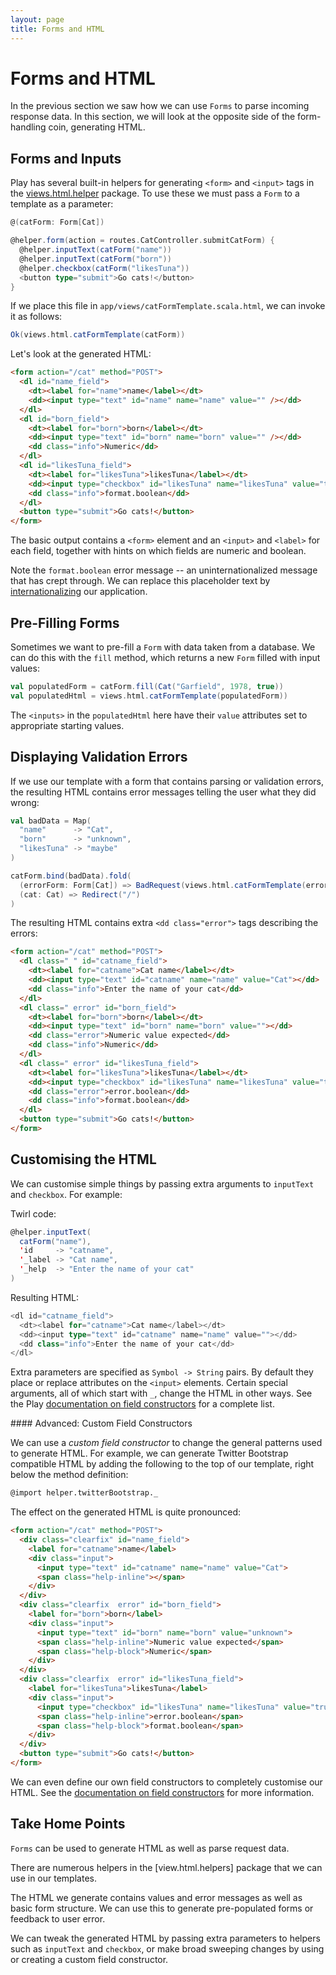 ```yaml
---
layout: page
title: Forms and HTML
---
```


# Forms and HTML

In the previous section we saw how we can use `Forms` to parse incoming response data. In this section, we will look at the opposite side of the form-handling coin, generating HTML.

## Forms and Inputs

Play has several built-in helpers for generating `<form>` and `<input>` tags in the [views.html.helper] package. To use these we must pass a `Form` to a template as a parameter:

~~~ scala
@(catForm: Form[Cat])

@helper.form(action = routes.CatController.submitCatForm) {
  @helper.inputText(catForm("name"))
  @helper.inputText(catForm("born"))
  @helper.checkbox(catForm("likesTuna"))
  <button type="submit">Go cats!</button>
}
~~~

If we place this file in `app/views/catFormTemplate.scala.html`, we can invoke it as follows:

~~~ scala
Ok(views.html.catFormTemplate(catForm))
~~~

Let's look at the generated HTML:

~~~ html
<form action="/cat" method="POST">
  <dl id="name_field">
    <dt><label for="name">name</label></dt>
    <dd><input type="text" id="name" name="name" value="" /></dd>
  </dl>
  <dl id="born_field">
    <dt><label for="born">born</label></dt>
    <dd><input type="text" id="born" name="born" value="" /></dd>
    <dd class="info">Numeric</dd>
  </dl>
  <dl id="likesTuna_field">
    <dt><label for="likesTuna">likesTuna</label></dt>
    <dd><input type="checkbox" id="likesTuna" name="likesTuna" value="true" /></dd>
    <dd class="info">format.boolean</dd>
  </dl>
  <button type="submit">Go cats!</button>
</form>
~~~

The basic output contains a `<form>` element and an `<input>` and `<label>` for each field, together with hints on which fields are numeric and boolean.

Note the `format.boolean` error message -- an uninternationalized message that has crept through. We can replace this placeholder text by [internationalizing] our application.

[views.html.helper]: https://www.playframework.com/documentation/2.3.x/api/scala/index.html#views.html.helper.package
[internationalizing]: https://www.playframework.com/documentation/2.3.x/ScalaI18N

## Pre-Filling Forms

Sometimes we want to pre-fill a `Form` with data taken from a database. We can do this with the `fill` method, which returns a new `Form` filled with input values:

~~~ scala
val populatedForm = catForm.fill(Cat("Garfield", 1978, true))
val populatedHtml = views.html.catFormTemplate(populatedForm))
~~~

The `<inputs>` in the `populatedHtml` here have their `value` attributes set to appropriate starting values.

## Displaying Validation Errors

If we use our template with a form that contains parsing or validation errors, the resulting HTML contains error messages telling the user what they did wrong:

~~~ scala
val badData = Map(
  "name"      -> "Cat",
  "born"      -> "unknown",
  "likesTuna" -> "maybe"
)

catForm.bind(badData).fold(
  (errorForm: Form[Cat]) => BadRequest(views.html.catFormTemplate(errorForm)),
  (cat: Cat) => Redirect("/")
)
~~~

The resulting HTML contains extra `<dd class="error">` tags describing the errors:

~~~ html
<form action="/cat" method="POST">
  <dl class=" " id="catname_field">
    <dt><label for="catname">Cat name</label></dt>
    <dd><input type="text" id="catname" name="name" value="Cat"></dd>
    <dd class="info">Enter the name of your cat</dd>
  </dl>
  <dl class=" error" id="born_field">
    <dt><label for="born">born</label></dt>
    <dd><input type="text" id="born" name="born" value=""></dd>
    <dd class="error">Numeric value expected</dd>
    <dd class="info">Numeric</dd>
  </dl>
  <dl class=" error" id="likesTuna_field">
    <dt><label for="likesTuna">likesTuna</label></dt>
    <dd><input type="checkbox" id="likesTuna" name="likesTuna" value="true"></dd>
    <dd class="error">error.boolean</dd>
    <dd class="info">format.boolean</dd>
  </dl>
  <button type="submit">Go cats!</button>
</form>
~~~

## Customising the HTML

We can customise simple things by passing extra arguments to `inputText` and `checkbox`. For example:

<div class="row">
<div class="col-sm-6">
Twirl code:

~~~ scala
@helper.inputText(
  catForm("name"),
  'id     -> "catname",
  '_label -> "Cat name",
  '_help  -> "Enter the name of your cat"
)
~~~
</div>

<div class="col-sm-6">
Resulting HTML:

~~~ scala
<dl id="catname_field">
  <dt><label for="catname">Cat name</label></dt>
  <dd><input type="text" id="catname" name="name" value=""></dd>
  <dd class="info">Enter the name of your cat</dd>
</dl>
~~~
</div>
</div>

Extra parameters are specified as `Symbol -> String` pairs. By default they place or replace attributes on the `<input>` elements. Certain special arguments, all of which start with `_`, change the HTML in other ways. See the Play [documentation on field constructors] for a complete list.

[documentation on field constructors]: https://www.playframework.com/documentation/2.3.x/

<div class="callout callout-warning">
#### Advanced: Custom Field Constructors

We can use a *custom field constructor* to change the general patterns used to generate HTML. For example, we can generate Twitter Bootstrap compatible HTML by adding the following to the top of our template, right below the method definition:

~~~ html
@import helper.twitterBootstrap._
~~~

The effect on the generated HTML is quite pronounced:

~~~ html
<form action="/cat" method="POST">
  <div class="clearfix" id="name_field">
    <label for="catname">name</label>
    <div class="input">
      <input type="text" id="catname" name="name" value="Cat">
      <span class="help-inline"></span>
    </div>
  </div>
  <div class="clearfix  error" id="born_field">
    <label for="born">born</label>
    <div class="input">
      <input type="text" id="born" name="born" value="unknown">
      <span class="help-inline">Numeric value expected</span>
      <span class="help-block">Numeric</span>
    </div>
  </div>
  <div class="clearfix  error" id="likesTuna_field">
    <label for="likesTuna">likesTuna</label>
    <div class="input">
      <input type="checkbox" id="likesTuna" name="likesTuna" value="true">
      <span class="help-inline">error.boolean</span>
      <span class="help-block">format.boolean</span>
    </div>
  </div>
  <button type="submit">Go cats!</button>
</form>
~~~

We can even define our own field constructors to completely customise our HTML. See the [documentation on field constructors] for more information.

[documentation on field constructors]: https://www.playframework.com/documentation/2.3.x/
</div>

## Take Home Points

`Forms` can be used to generate HTML as well as parse request data.

There are numerous helpers in the [view.html.helpers] package that we can use in our templates.

The HTML we generate contains values and error messages as well as basic form structure. We can use this to generate pre-populated forms or feedback to user error.

We can tweak the generated HTML by passing extra parameters to helpers such as `inputText` and `checkbox`, or make broad sweeping changes by using or creating a custom field constructor.

[views.html.helper]: https://www.playframework.com/documentation/2.3.x/api/scala/index.html#views.html.helper.package
